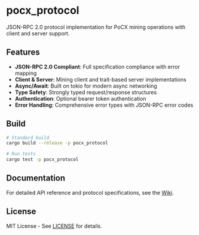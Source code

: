 # pocx_protocol

JSON-RPC 2.0 protocol implementation for PoCX mining operations with client and server support.

## Features

- **JSON-RPC 2.0 Compliant**: Full specification compliance with error mapping
- **Client & Server**: Mining client and trait-based server implementations  
- **Async/Await**: Built on tokio for modern async networking
- **Type Safety**: Strongly typed request/response structures
- **Authentication**: Optional bearer token authentication
- **Error Handling**: Comprehensive error types with JSON-RPC error codes

## Build

```bash
# Standard build
cargo build --release -p pocx_protocol

# Run tests
cargo test -p pocx_protocol
```

## Documentation

For detailed API reference and protocol specifications, see the [Wiki](../wiki/API-Reference.md).

## License

MIT License - See [LICENSE](../LICENSE) for details.